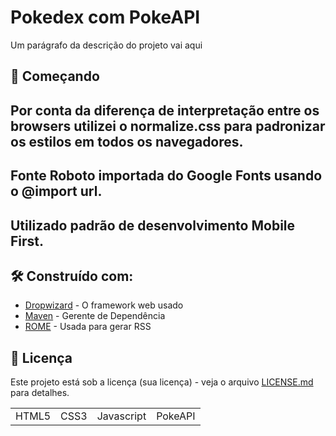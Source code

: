 # Pokedex com PokeAPI

Um parágrafo da descrição do projeto vai aqui

## 🚀 Começando

## Por conta da diferença de interpretação entre os browsers utilizei o normalize.css para padronizar os estilos em todos os navegadores.

## Fonte Roboto importada do Google Fonts usando o @import url.

## Utilizado padrão de desenvolvimento Mobile First.

## 🛠️ Construído com:
<table>
 <tr>
   <td>HTML5</td>
   <td>CSS3</td>
  <td>Javascript</td>
    <td>PokeAPI</td>
 </tr>

* [Dropwizard](http://www.dropwizard.io/1.0.2/docs/) - O framework web usado
* [Maven](https://maven.apache.org/) - Gerente de Dependência
* [ROME](https://rometools.github.io/rome/) - Usada para gerar RSS

## 📄 Licença

Este projeto está sob a licença (sua licença) - veja o arquivo [LICENSE.md](https://github.com/usuario/projeto/licenca) para detalhes.



